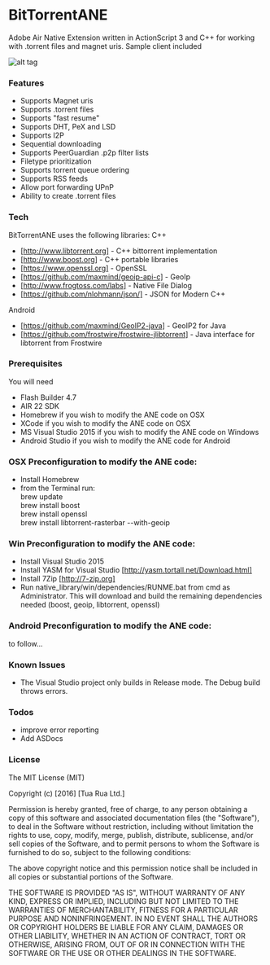 # BitTorrentANE

Adobe Air Native Extension written in ActionScript 3 and C++ for working with .torrent files and magnet uris.
Sample client included

![alt tag](https://raw.githubusercontent.com/tuarua/BitTorrentANE/master/screenshots/screen-shot-1.PNG)

### Features
 - Supports Magnet uris
 - Supports .torrent files
 - Supports "fast resume"
 - Supports DHT, PeX and LSD
 - Supports I2P
 - Sequential downloading
 - Supports PeerGuardian .p2p filter lists
 - Filetype prioritization
 - Supports torrent queue ordering
 - Supports RSS feeds
 - Allow port forwarding UPnP
 - Ability to create .torrent files

### Tech

BitTorrentANE uses the following libraries: 
C++  
* [http://www.libtorrent.org] - C++ bittorrent implementation  
* [http://www.boost.org] - C++ portable libraries
* [https://www.openssl.org] - OpenSSL
* [https://github.com/maxmind/geoip-api-c] - GeoIp
* [http://www.frogtoss.com/labs] - Native File Dialog
* [https://github.com/nlohmann/json/] - JSON for Modern C++

Android 
* [https://github.com/maxmind/GeoIP2-java] - GeoIP2 for Java
* [https://github.com/frostwire/frostwire-jlibtorrent] - Java interface for libtorrent from Frostwire

### Prerequisites

You will need
 
 - Flash Builder 4.7
 - AIR 22 SDK
 - Homebrew if you wish to modify the ANE code on OSX
 - XCode if you wish to modify the ANE code on OSX
 - MS Visual Studio 2015 if you wish to modify the ANE code on Windows
 - Android Studio if you wish to modify the ANE code for Android


### OSX Preconfiguration to modify the ANE code:
 - Install Homebrew
 - from the Terminal run:  
    brew update  
    brew install boost  
    brew install openssl  
    brew install libtorrent-rasterbar --with-geoip  

### Win Preconfiguration to modify the ANE code:
 - Install Visual Studio 2015
 - Install YASM for Visual Studio [http://yasm.tortall.net/Download.html]
 - Install 7Zip [http://7-zip.org]
 - Run native_library/win/dependencies/RUNME.bat from cmd as Administrator.
This will download and build the remaining dependencies needed (boost, geoip, libtorrent, openssl)

### Android Preconfiguration to modify the ANE code:
to follow...

### Known Issues
 - The Visual Studio project only builds in Release mode. The Debug build throws errors.
 
### Todos
 - improve error reporting
 - Add ASDocs

### License

The MIT License (MIT)

Copyright (c) [2016] [Tua Rua Ltd.]

Permission is hereby granted, free of charge, to any person obtaining a copy
of this software and associated documentation files (the "Software"), to deal
in the Software without restriction, including without limitation the rights
to use, copy, modify, merge, publish, distribute, sublicense, and/or sell
copies of the Software, and to permit persons to whom the Software is
furnished to do so, subject to the following conditions:

The above copyright notice and this permission notice shall be included in all
copies or substantial portions of the Software.

THE SOFTWARE IS PROVIDED "AS IS", WITHOUT WARRANTY OF ANY KIND, EXPRESS OR
IMPLIED, INCLUDING BUT NOT LIMITED TO THE WARRANTIES OF MERCHANTABILITY,
FITNESS FOR A PARTICULAR PURPOSE AND NONINFRINGEMENT. IN NO EVENT SHALL THE
AUTHORS OR COPYRIGHT HOLDERS BE LIABLE FOR ANY CLAIM, DAMAGES OR OTHER
LIABILITY, WHETHER IN AN ACTION OF CONTRACT, TORT OR OTHERWISE, ARISING FROM,
OUT OF OR IN CONNECTION WITH THE SOFTWARE OR THE USE OR OTHER DEALINGS IN THE
SOFTWARE.
